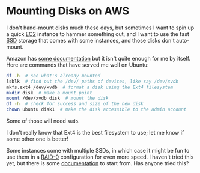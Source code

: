 # Mounting Disks on AWS

I don't hand-mount disks much these days, but sometimes I want to spin up a quick [EC2](https://aws.amazon.com/ec2/) instance to hammer something out, and I want to use the fast [SSD](https://en.wikipedia.org/wiki/Solid-state_drive) storage that comes with some instances, and those disks don't auto-mount.

Amazon has [some documentation](http://docs.aws.amazon.com/AWSEC2/latest/UserGuide/add-instance-store-volumes.html#making-instance-stores-available-on-your-instances) but it isn't quite enough for me by itself. Here are commands that have served me well on Ubuntu:

```bash
df -h  # see what's already mounted
lsblk  # find out the /dev/ paths of devices, like say /dev/xvdb
mkfs.ext4 /dev/xvdb  # format a disk using the Ext4 filesystem
mkdir disk  # make a mount point
mount /dev/xvdb disk  # mount the disk
df -h  # check for success and size of the new disk
chown ubuntu disk1  # make the disk accessible to the admin account
```

Some of those will need `sudo`.

I don't really know that Ext4 is the best filesystem to use; let me know if some other one is better!

Some instances come with multiple SSDs, in which case it might be fun to use them in a [RAID-0](https://en.wikipedia.org/wiki/Standard_RAID_levels#RAID_0) configuration for even more speed. I haven't tried this yet, but there is some [documentation](http://www.tldp.org/HOWTO/Software-RAID-HOWTO-5.html#ss5.5) to start from. Has anyone tried this?
